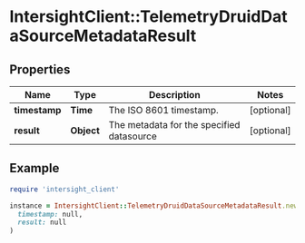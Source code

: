 # IntersightClient::TelemetryDruidDataSourceMetadataResult

## Properties

| Name | Type | Description | Notes |
| ---- | ---- | ----------- | ----- |
| **timestamp** | **Time** | The ISO 8601 timestamp. | [optional] |
| **result** | **Object** | The metadata for the specified datasource | [optional] |

## Example

```ruby
require 'intersight_client'

instance = IntersightClient::TelemetryDruidDataSourceMetadataResult.new(
  timestamp: null,
  result: null
)
```

